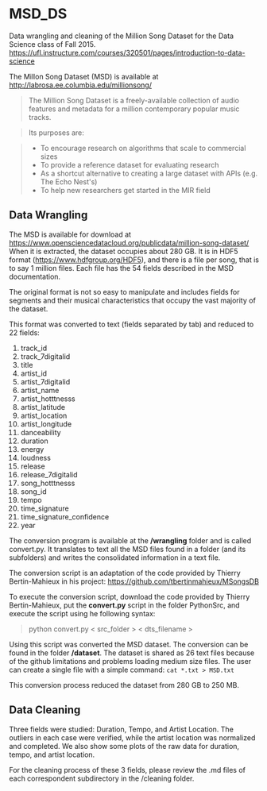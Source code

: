 # MSD_DS
Data wrangling and cleaning of the Million Song Dataset for the Data Science class of Fall 2015. https://ufl.instructure.com/courses/320501/pages/introduction-to-data-science

The Millon Song Dataset (MSD) is available at http://labrosa.ee.columbia.edu/millionsong/

> The Million Song Dataset is a freely-available collection of audio features and metadata for a million contemporary popular music tracks.

> Its purposes are:

> 	* To encourage research on algorithms that scale to commercial sizes
> 	* To provide a reference dataset for evaluating research
> 	* As a shortcut alternative to creating a large dataset with APIs (e.g. The Echo Nest's)
> 	* To help new researchers get started in the MIR field


## Data Wrangling
The MSD is available for download at https://www.opensciencedatacloud.org/publicdata/million-song-dataset/
When it is extracted, the dataset occupies about 280 GB. It is in HDF5 format (https://www.hdfgroup.org/HDF5), and there is a file per song, that is to say 1 million files. Each file has the 54 fields described in the MSD documentation.

The original format is not so easy to manipulate and includes fields for segments and their musical characteristics that occupy the vast majority of the dataset.

This format was converted to text (fields separated by tab) and reduced to 22 fields:
1. track_id   
2. track_7digitalid   
3. title   
4. artist_id   
5. artist_7digitalid   
6. artist_name   
7. artist_hotttnesss   
8. artist_latitude   
9. artist_location   
10. artist_longitude   
11. danceability   
12. duration   
13. energy   
14. loudness   
15. release   
16. release_7digitalid   
17. song_hotttnesss   
18. song_id   
19. tempo   
20. time_signature   
21. time_signature_confidence   
22. year   

The conversion program is available at the **/wrangling** folder and is called convert.py. It translates to text all the MSD files found in a folder (and its subfolders) and writes the consolidated information in a text file.

The conversion script is an adaptation of the code provided by Thierry Bertin-Mahieux in his project: https://github.com/tbertinmahieux/MSongsDB

To execute the conversion script, download the code provided by Thierry Bertin-Mahieux, put the **convert.py** script in the folder PythonSrc, and execute the script using he following syntax:
>   python convert.py < src_folder > < dts_filename >

Using this script was converted the MSD dataset. The conversion can be found in the folder **/dataset**. The dataset is shared as 26 text files because of the github limitations and problems loading medium size files. The user can create a single file with a simple command: `cat *.txt > MSD.txt`


This conversion process reduced the dataset from 280 GB to 250 MB.

## Data Cleaning

Three fields were studied: Duration, Tempo, and Artist Location.
The outliers in each case were verified, while the artist location was normalized
and completed.
We also show some plots of the raw data for  duration, tempo, and artist location.

For the cleaning process of these 3 fields, please review the .md files of each correspondent subdirectory in the /cleaning folder.
